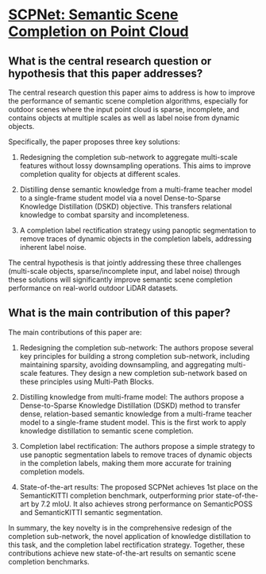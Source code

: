 # [SCPNet: Semantic Scene Completion on Point Cloud](https://arxiv.org/abs/2303.06884)

## What is the central research question or hypothesis that this paper addresses?

 The central research question this paper aims to address is how to improve the performance of semantic scene completion algorithms, especially for outdoor scenes where the input point cloud is sparse, incomplete, and contains objects at multiple scales as well as label noise from dynamic objects. 

Specifically, the paper proposes three key solutions:

1) Redesigning the completion sub-network to aggregate multi-scale features without lossy downsampling operations. This aims to improve completion quality for objects at different scales.

2) Distilling dense semantic knowledge from a multi-frame teacher model to a single-frame student model via a novel Dense-to-Sparse Knowledge Distillation (DSKD) objective. This transfers relational knowledge to combat sparsity and incompleteness. 

3) A completion label rectification strategy using panoptic segmentation to remove traces of dynamic objects in the completion labels, addressing inherent label noise.

The central hypothesis is that jointly addressing these three challenges (multi-scale objects, sparse/incomplete input, and label noise) through these solutions will significantly improve semantic scene completion performance on real-world outdoor LiDAR datasets.


## What is the main contribution of this paper?

 The main contributions of this paper are:

1. Redesigning the completion sub-network: The authors propose several key principles for building a strong completion sub-network, including maintaining sparsity, avoiding downsampling, and aggregating multi-scale features. They design a new completion sub-network based on these principles using Multi-Path Blocks.

2. Distilling knowledge from multi-frame model: The authors propose a Dense-to-Sparse Knowledge Distillation (DSKD) method to transfer dense, relation-based semantic knowledge from a multi-frame teacher model to a single-frame student model. This is the first work to apply knowledge distillation to semantic scene completion. 

3. Completion label rectification: The authors propose a simple strategy to use panoptic segmentation labels to remove traces of dynamic objects in the completion labels, making them more accurate for training completion models.

4. State-of-the-art results: The proposed SCPNet achieves 1st place on the SemanticKITTI completion benchmark, outperforming prior state-of-the-art by 7.2 mIoU. It also achieves strong performance on SemanticPOSS and SemanticKITTI semantic segmentation.

In summary, the key novelty is in the comprehensive redesign of the completion sub-network, the novel application of knowledge distillation to this task, and the completion label rectification strategy. Together, these contributions achieve new state-of-the-art results on semantic scene completion benchmarks.
